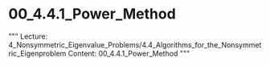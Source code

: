 # 00_4.4.1_Power_Method

"""
Lecture: 4_Nonsymmetric_Eigenvalue_Problems/4.4_Algorithms_for_the_Nonsymmetric_Eigenproblem
Content: 00_4.4.1_Power_Method
"""

